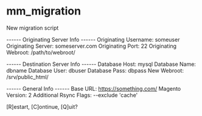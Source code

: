 # mm_migration
New migration script

------ Originating Server Info ------
Originating Username:   someuser
Originating Server:     someserver.com
Originating Port:       22
Originating Webroot:    /path/to/webroot/

------ Destination Server Info ------
Database Host:  mysql
Database Name:  dbname
Database User:  dbuser
Database Pass:  dbpass
New Webroot:    /srv/public_html/

------ General Info ------
Base URL:               https://something.com/
Magento Version:        2
Additional Rsync Flags: --exclude 'cache'

[R]estart, [C]ontinue, [Q]uit? 
